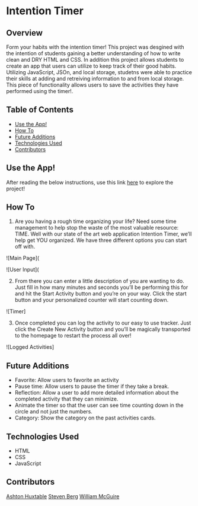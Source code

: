 # Intention Timer

## Overview

Form your habits with the intention timer! This project was desgined with the intention of students gaining a better understanding of how to write clean and DRY HTML and CSS. In addition this project allows students to create an app that users can utilize to keep track of their good habits. Utilizing JavaScript, JSOn, and local storage, studetns were able to practice their skills at adding and retreiving information to and from local storage. This piece of functionality allows users to save the activities they have performed using the timer!. 

## Table of Contents
- [Use the App!](https://github.com/saberg1/intention-timer/blob/main/README.md#use-the-app)
- [How To](https://github.com/saberg1/intention-timer/blob/main/README.md#how-to)
- [Future Additions](https://github.com/saberg1/intention-timer/blob/main/README.md#future-additions)
- [Technologies Used](https://github.com/saberg1/intention-timer/blob/main/README.md#technologies-used)
- [Contributors](https://github.com/saberg1/intention-timer/blob/main/README.md#contributors)


## Use the App! 
After reading the below instructions, use this link [here](https://saberg1.github.io/intention-timer/) to explore the project!


## How To

1. Are you having a rough time organizing your life? Need some time management to help stop the waste of the most valuable resource: TIME. Well with our state of the art web application Intention Timer, we’ll help get YOU organized. We have three different options you can start off with. 

![Main Page](

![User Input](

2. From there you can enter a little description of you are wanting to do. Just fill in how many minutes and seconds you’ll be performing this for and hit the Start Activity button and you’re on your way. Click the start button and your personalized counter will start counting down. 

![Timer]

3. Once completed you can log the activity to our easy to use tracker. Just click the Create New Activity button and you’ll be magically transported to the homepage to restart the process all over!

![Logged Activities]

## Future Additions

- Favorite: Allow users to favorite an activity 
- Pause time: Allow users to pause the timer if they take a break. 
- Reflection: Allow a user to add more detailed information about the completed activity that they can minimize. 
- Animate the timer so that the user can see time counting down in the circle and not just the numbers. 
- Category: Show the category on the past activities cards. 

## Technologies Used
- HTML
- CSS
- JavaScript

## Contributors
[Ashton Huxtable](https://github.com/ahuxtable1327)
[Steven Berg](https://github.com/saberg1)
[William McGuire](https://github.com/wmcguire18)
